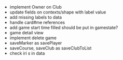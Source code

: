 - implement Owner on Club
- update fields on contexts/shape with  label value
- add missing labels to data
- handle card#me references
- add game start time filled should be put in gamestate?  
- game detail view
- implement delete game
- saveMarker as savePlayer
- saveCourse, saveClub as saveClubToList
- check iri s in data
